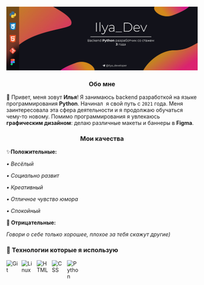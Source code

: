 <p align="center"><img src="https://github.com/Ilya-Digital/Ilya-Digital/blob/main/Header.jpg"></img></p>

### <p align="center">Обо мне</p>

<p>👋 Привет, меня зовут <b>Илья</b>! Я занимаюсь backend разработкой на языке программирования <b>Python</b>.  Начинал  я свой путь с <code>2021</code> года. Меня заинтересовала эта сфера деятельности и я продолжаю обучаться чему-то новому. Помимо программирования я увлекаюсь <b>графическим дизайном</b>: делаю различные макеты и баннеры в <b>Figma</b>.</p>

### <p align="center">Мои качества</p>

<p>✨<b>Положительные:</b>

<p><i>• Весёлый</i></p>
<p><i>• Социально развит</i></p>
<p><i>• Креативный</i></p>
<p><i>• Отличное чувство юмора</i></p>
<p><i>• Спокойный</i></p>

<b>🥀 Отрицательные:</b>

<i>Говори о себе только хорошее, плохое за тебя скажут другие)</i></p>

### 🧰 Технологии которые я использую

<img align="left" alt="Git" width="30px" style="padding-right:10px;" src="https://cdn.jsdelivr.net/gh/devicons/devicon/icons/git/git-original.svg" />
<img align="left" alt="Linux" width="30px" style="padding-right:10px;" src="https://cdn.jsdelivr.net/gh/devicons/devicon/icons/linux/linux-original.svg" />
<img align="left" alt="HTML" width="30px" style="padding-right:10px;" src="https://cdn.jsdelivr.net/gh/devicons/devicon/icons/html5/html5-plain.svg" />
<img align="left" alt="CSS" width="30px" style="padding-right:10px;" src="https://cdn.jsdelivr.net/gh/devicons/devicon/icons/css3/css3-plain.svg" />
<img align="left" alt="Python" width="30px" style="padding-right:10px;" src="https://cdn.jsdelivr.net/gh/devicons/devicon/icons/python/python-plain.svg" />
